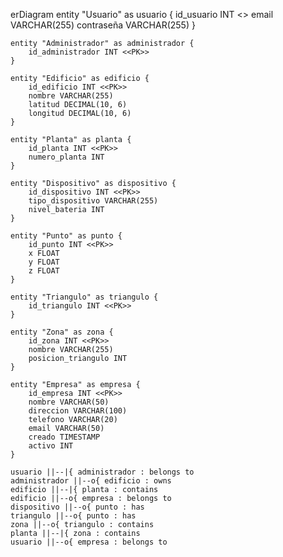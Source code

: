 erDiagram
    entity "Usuario" as usuario {
        id_usuario INT <<PK>>
        email VARCHAR(255)
        contraseña VARCHAR(255)
    }

    entity "Administrador" as administrador {
        id_administrador INT <<PK>>
    }

    entity "Edificio" as edificio {
        id_edificio INT <<PK>>
        nombre VARCHAR(255)
        latitud DECIMAL(10, 6)
        longitud DECIMAL(10, 6)
    }

    entity "Planta" as planta {
        id_planta INT <<PK>>
        numero_planta INT
    }

    entity "Dispositivo" as dispositivo {
        id_dispositivo INT <<PK>>
        tipo_dispositivo VARCHAR(255)
        nivel_bateria INT
    }

    entity "Punto" as punto {
        id_punto INT <<PK>>
        x FLOAT
        y FLOAT
        z FLOAT
    }

    entity "Triangulo" as triangulo {
        id_triangulo INT <<PK>>
    }

    entity "Zona" as zona {
        id_zona INT <<PK>>
        nombre VARCHAR(255)
        posicion_triangulo INT
    }

    entity "Empresa" as empresa {
        id_empresa INT <<PK>>
        nombre VARCHAR(50)
        direccion VARCHAR(100)
        telefono VARCHAR(20)
        email VARCHAR(50)
        creado TIMESTAMP
        activo INT
    }

    usuario ||--|{ administrador : belongs to
    administrador ||--o{ edificio : owns
    edificio ||--|{ planta : contains
    edificio ||--o{ empresa : belongs to
    dispositivo ||--o{ punto : has
    triangulo ||--o{ punto : has
    zona ||--o{ triangulo : contains
    planta ||--|{ zona : contains
    usuario ||--o{ empresa : belongs to
